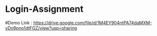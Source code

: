 # Login-Assignment

#Demo Link : https://drive.google.com/file/d/1M4EY904ntPA74daMXM-vDn9pno1dtFGZ/view?usp=sharing
